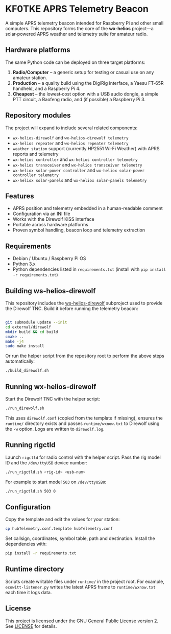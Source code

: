 # KF0TKE APRS Telemetry Beacon

A simple APRS telemetry beacon intended for Raspberry Pi and other small computers. This repository forms the core of the **wx‑helios** project—a solar‑powered APRS weather and telemetry suite for amateur radio.

## Hardware platforms

The same Python code can be deployed on three target platforms:

1. **Radio/Computer** – a generic setup for testing or casual use on any amateur station.
2. **Production** – a quality build using the DigiRig interface, a Yaesu FT‑65R handheld, and a Raspberry Pi 4.
3. **Cheapest** – the lowest‑cost option with a USB audio dongle, a simple PTT circuit, a Baofeng radio, and (if possible) a Raspberry Pi 3.

## Repository modules

The project will expand to include several related components:

- `wx-helios-direwolf` and `wx-helios-direwolf telemetry`
- `wx-helios repeater` and `wx-helios repeater telemetry`
- `weather station` support (currently HP2551 Wi‑Fi Weather) with APRS reports and telemetry
- `wx-helios controller` and `wx-helios controller telemetry`
- `wx-helios transceiver` and `wx-helios transceiver telemetry`
- `wx-heliox solar-power controller` and `wx-heliox solar-power controller telemetry`
- `wx-heliox solar-panels` and `wx-heliox solar-panels telemetry`

## Features

- APRS position and telemetry embedded in a human-readable comment
- Configuration via an INI file
- Works with the Direwolf KISS interface
- Portable across hardware platforms
- Proven symbol handling, beacon loop and telemetry extraction

## Requirements

- Debian / Ubuntu / Raspberry Pi OS
- Python 3.x
- Python dependencies listed in `requirements.txt` (install with `pip install -r requirements.txt`)

## Building ws-helios-direwolf

This repository includes the [ws-helios-direwolf](https://github.com/kf0tke/wx-helios-direwolf) subproject used to provide the Direwolf TNC. Build it before running the telemetry beacon:

```bash

git submodule update --init
cd external/direwolf
mkdir build && cd build
cmake ..
make -j4
sudo make install
```

Or run the helper script from the repository root to perform the above steps automatically:

```bash
./build_direwolf.sh
```

## Running wx-helios-direwolf

Start the Direwolf TNC with the helper script:

```bash
./run_direwolf.sh
```

This uses `direwolf.conf` (copied from the template if missing), ensures the
`runtime/` directory exists and passes `runtime/wxnow.txt` to Direwolf using the
`-w` option. Logs are written to `direwolf.log`.

## Running rigctld

Launch `rigctld` for radio control with the helper script. Pass the rig model ID
and the `/dev/ttyUSB` device number:

```bash
./run_rigctld.sh <rig-id> <usb-num>
```

For example to start model `503` on `/dev/ttyUSB0`:

```bash
./run_rigctld.sh 503 0
```


## Configuration

Copy the template and edit the values for your station:

```bash
cp hubTelemetry.conf.template hubTelemetry.conf
```

Set callsign, coordinates, symbol table, path and destination. Install the dependencies with:

```bash
pip install -r requirements.txt
```

## Runtime directory

Scripts create writable files under `runtime/` in the project root. For example,
`ecowitt-listener.py` writes the latest APRS frame to `runtime/wxnow.txt` each
time it logs data.

## License

This project is licensed under the GNU General Public License version 2. See [LICENSE](LICENSE) for details.
